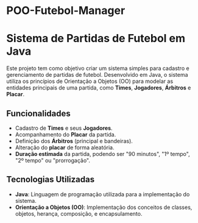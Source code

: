 # POO-Futebol-Manager
# Sistema de Partidas de Futebol em Java

Este projeto tem como objetivo criar um sistema simples para cadastro e gerenciamento de partidas de futebol. Desenvolvido em Java, o sistema utiliza os princípios de Orientação a Objetos (OO) para modelar as entidades principais de uma partida, como **Times**, **Jogadores**, **Árbitros** e **Placar**.

## Funcionalidades

- Cadastro de **Times** e seus **Jogadores**.
- Acompanhamento do **Placar** da partida.
- Definição dos **Árbitros** (principal e bandeiras).
- Alteração do **placar** de forma aleatória.
- **Duração estimada** da partida, podendo ser "90 minutos", "1º tempo", "2º tempo" ou "prorrogação".

## Tecnologias Utilizadas

- **Java**: Linguagem de programação utilizada para a implementação do sistema.
- **Orientação a Objetos (OO)**: Implementação dos conceitos de classes, objetos, herança, composição, e encapsulamento.
